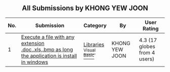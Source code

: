﻿<div align="center">

## All Submissions by KHONG YEW JOON

</div>

No.  | Submission | Category | By   | User Rating
---- | ---------- | -------- | ---- | -----------
1 | [Execute a file with any extension \.doc,\.xls,\.bmp as long the application is install in windows<br />](https://github.com/Planet-Source-Code/khong-yew-joon-execute-a-file-with-any-extension-doc-xls-bmp-as-long-the-application-is-in__1-25219) | [Libraries<br /><sup>Visual Basic</sup>](../ByCategory/libraries__1-49.md) | KHONG YEW JOON | 4.3 (17 globes from 4 users)
